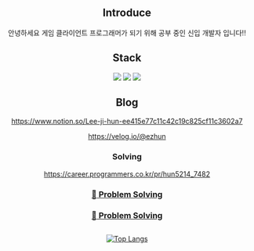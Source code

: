 <div align=center>
  
## Introduce
  안녕하세요 게임 클라이언트 프로그래머가 되기 위해 공부 중인 신입 개발자 입니다!!

## Stack
  <img src="https://img.shields.io/badge/C++-FFFF99?style=flat&logo=#A8B9CC&logoColor=white"/> <img src="https://img.shields.io/badge/C-99FFCC?style=flat&logo=#00599C&logoColor=white"/> <img src="https://img.shields.io/badge/Unreal-CC9900?style=flat&logo=#0E1128&logoColor=white"/>


## Blog
https://www.notion.so/Lee-ji-hun-ee415e77c11c42c19c825cf11c3602a7

https://velog.io/@ezhun





### Solving
https://career.programmers.co.kr/pr/hun5214_7482

   <a href="url" > <h3>:muscle: Problem Solving </h3> </a>
   <a href="https://career.programmers.co.kr/pr/hun5214_7482" > <h3>:muscle: Problem Solving </h3> </a>

##
[![Top Langs](https://github-readme-stats.vercel.app/api/top-langs/?username=eeeeeeeeeeeeasyhun&langs_count=8)](https://github.com/eeeeeeeeeeeeasyhun/github-readme-stats)

</div>
